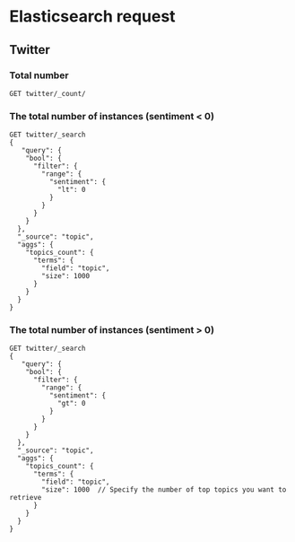 
# Elasticsearch request
## Twitter
### Total number
```
GET twitter/_count/
```

### The total number of instances (sentiment < 0)
```
GET twitter/_search
{
   "query": {
    "bool": {
      "filter": {
        "range": {
          "sentiment": {
            "lt": 0
          }
        }
      }
    }
  },
  "_source": "topic",
  "aggs": {
    "topics_count": {
      "terms": {
        "field": "topic",
        "size": 1000 
      }
    }
  }
}
```
### The total number of instances (sentiment > 0)
```
GET twitter/_search
{
   "query": {
    "bool": {
      "filter": {
        "range": {
          "sentiment": {
            "gt": 0
          }
        }
      }
    }
  },
  "_source": "topic",
  "aggs": {
    "topics_count": {
      "terms": {
        "field": "topic",
        "size": 1000  // Specify the number of top topics you want to retrieve
      }
    }
  }
}
```


